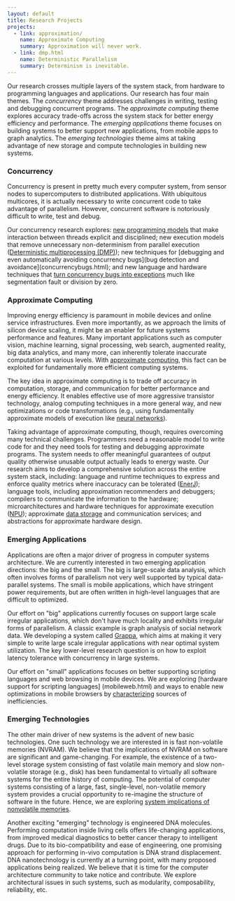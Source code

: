 ```yaml
---
layout: default
title: Research Projects
projects:
  - link: approximation/
    name: Approximate Computing
    summary: Approximation will never work.
  - link: dmp.html
    name: Deterministic Parallelism
    summary: Determinism is inevitable.
---
```


Our research crosses multiple layers of the system stack, from hardware to programming languages and applications.  Our research has four main themes. The *concurrency* theme addresses challenges in writing, testing and debugging concurrent programs. The *approximate computing* theme explores accuracy trade-offs across the system stack for better energy efficiency and performance. The *emerging applications* theme focuses on building systems to better support new applications, from  mobile apps to graph analytics. The *emerging technologies* theme aims at taking advantage of new storage and compute technologies in building new systems. 



### Concurrency

Concurrency is present in pretty much every computer system, from sensor nodes to supercomputers to distributed applications. With ubiquitous multicores, it is actually necessary to write concurrent code to take advantage of parallelism. However, concurrent software is notoriously difficult to write, test and debug. 

Our concurrency research explores: [new programming models](osha.html) that make interaction between threads explicit and disciplined; new execution models that remove unnecessary non-determinism from parallel execution ([Deterministic multiprocessing (DMP)](dmp.html)); new techniques for [debugging and even automatically avoiding concurrency bugs](bug detection and avoidance](concurrencybugs.html); and new language and hardware techniques that [turn concurrency bugs into exceptions](concurrencyexceptions.html) much like segmentation fault or division by zero. 


### Approximate Computing


Improving energy efficiency is paramount in mobile devices and online service
infrastructures. Even more importantly, as we approach the limits of silicon
device scaling, it might be an enabler for future systems performance
and features. Many important applications such as computer vision, machine learning, signal
processing, web search, augmented reality, big data analytics, and many more,
can inherently tolerate inaccurate computation at various levels. With [approximate computing](approximation/), this fact can be exploited for fundamentally more
efficient computing systems.

The key idea in approximate computing is to trade off accuracy in computation,
storage, and communication for better performance and energy efficiency. It enables effective use of more aggressive
transistor technology, analog computing techniques in a more general way, and new optimizations or code
transformations (e.g., using fundamentally
approximate models of execution like [neural networks][npu]).
 
Taking advantage of approximate computing, though, requires overcoming many
technical challenges. Programmers need a reasonable model to write code for
and they need tools for testing and debugging approximate programs. The system
needs to offer meaningful guarantees of output quality otherwise unusable
output actually leads to energy waste. Our research aims to develop a comprehensive solution across the entire system
stack, including: language and runtime techniques to
express and enforce quality metrics where inaccuracy can be tolerated ([EnerJ](approximation/enerj.html)); language tools, including
approximation recommenders and debuggers;  compilers to communicate the
information to the hardware; microarchitectures and hardware techniques
for approximate execution ([NPU][]); approximate [data storage][approxstorage] and communication
services; and abstractions for approximate hardware design.

[npu]: approximation/npu.html
[approxstorage]: http://homes.cs.washington.edu/~asampson/media/papers/approxstorage-micro2013.pdf

### Emerging Applications

Applications are often a major driver of progress in computer systems architecture. We are currently interested in two emerging application directions: the big and the small. The big is large-scale data analysis, which often involves forms of parallelism not very well supported by typical data-parallel systems. The small is mobile applications, which have stringent power requirements, but are often written in high-level languages that are difficult to optimized. 

Our effort on "big" applications currently focuses on support large scale irregular applications, which don't have much locality and exhibits irregular forms of parallelism. A classic example is graph analysis of social network data. We developing a system called [Grappa][], which aims at making it very simple to write large scale irregular applications with near optimal system utilization. The key lower-level research question is on how to exploit latency tolerance with concurrency in large systems. 

Our effort on "small" applications focuses on better supporting scripting languages and web browsing in mobile devices. We are exploring [hardware support for scripting languages] (mobileweb.html) and ways to enable new optimizations in mobile browsers by [characterizing](webchar.html) sources of inefficiencies. 

[grappa]: grappa.html

### Emerging Technologies

The other main driver of new systems is the advent of new basic technologies. One such technology we are interested in is fast non-volatile memories (NVRAM). We believe that the implications of NVRAM on software are significant
and game-changing. For example, the existence of a two-level storage
system consisting of fast volatile main memory and slow non-volatile
storage (e.g., disk) has been fundamental to virtually all software
systems for the entire history of computing.  The potential of
computer systems consisting of a large, fast, single-level,
non-volatile memory system provides a crucial opportunity to
re-imagine the structure of software in the future. Hence, we are exploring [system implications of nonvolatile memories](nonvolatile.html).

Another exciting "emerging" technology is engineered DNA molecules. 
Performing computation inside living cells offers life-changing applications, from improved medical diagnostics to better cancer therapy to intelligent drugs. Due to its bio-compatibility and ease of engineering, one promising approach for performing in-vivo computation is DNA strand displacement. 
DNA nanotechnology is currently at a turning point, with many proposed applications being realized. We believe that it is time for the computer architecture community to take notice and contribute. We explore architectural issues in such systems, such as modularity, composability, reliability, etc. 

